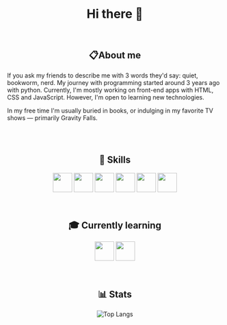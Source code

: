<div align="center">

# Hi there 👋
<br />


## 📋About me

<p align="left"> 
If you ask my friends to describe me with 3 words they'd say: quiet, bookworm, nerd.
 My journey with programming started around 3 years ago with python. Currently, I'm mostly working on front-end apps with HTML, CSS and JavaScript. However, I'm open to learning new technologies.
</p>

<p align="left"> 
In my free time I'm usually buried in books, or indulging in my favorite TV shows — primarily Gravity Falls.
</p>
<br />
<br />




## 💼 Skills

<img align="center" width="45px" src="https://cdn.jsdelivr.net/gh/devicons/devicon/icons/html5/html5-original.svg" />
<img align="center" width="45px" src="https://cdn.jsdelivr.net/gh/devicons/devicon/icons/css3/css3-original.svg" />
<img align="center" width="45px" src="https://cdn.jsdelivr.net/gh/devicons/devicon/icons/javascript/javascript-original.svg" />
<img align="center" width="45px" src="https://cdn.jsdelivr.net/gh/devicons/devicon/icons/python/python-original.svg" />
<img align="center" width="45px" src="https://cdn.jsdelivr.net/gh/devicons/devicon/icons/php/php-original.svg" />
<img align="center" width="45px" src="https://cdn.jsdelivr.net/gh/devicons/devicon/icons/mysql/mysql-original.svg" />
<br />
<br />
<br />


## 🎓 Currently learning

<img align="center" width="45px" src="https://cdn.jsdelivr.net/gh/devicons/devicon/icons/go/go-original-wordmark.svg" />
<img align="center" width="45px" src="https://cdn.jsdelivr.net/gh/devicons/devicon@latest/icons/electron/electron-original.svg" />
          
<br />
<br />
<br />


## 📊 Stats
![Top Langs](https://github-readme-stats.vercel.app/api/top-langs/?username=radeqq007&layout=donut&theme=calm_pink)


</div>
